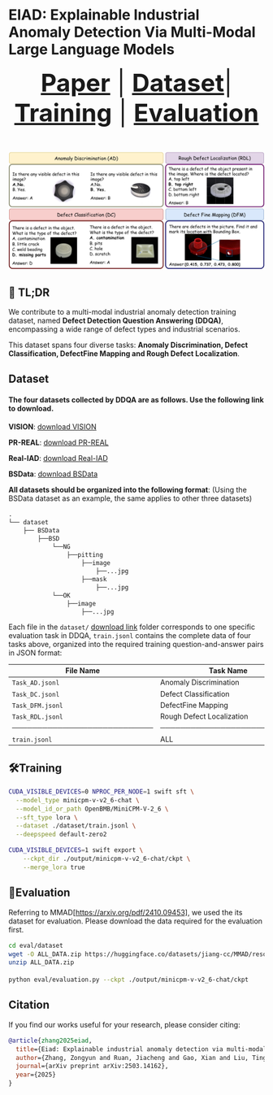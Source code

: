 # EIAD: Explainable Industrial Anomaly Detection Via Multi-Modal Large Language Models
<font size=7><div align='center'>
    <a href="https://arxiv.org/pdf/2503.14162"><strong>Paper</strong></a> | 
    <a href="#dataset"><strong>Dataset</strong></a>| 
    <a href="#🛠️training"><strong>Training</strong></a> | 
    <a href="#📜evaluation"><strong>Evaluation</strong></a> 
</div></font>

![](visuals/tasks.jpg)

## 🚀 TL;DR
We contribute to a multi-modal industrial anomaly detection training dataset, named **Defect Detection Question Answering (DDQA)**, encompassing a wide range of defect types and industrial scenarios.  

This dataset spans four diverse tasks: **Anomaly Discrimination, Defect Classification, DefectFine Mapping and Rough Defect Localization**.


## Dataset
#### The four datasets collected by DDQA are as follows. Use the following link to download.

**VISION**: [download VISION](https://huggingface.co/datasets/VISION-Workshop/VISION-Datasets)

**PR-REAL**: [download PR-REAL](https://drive.google.com/file/d/1EBapy9BGnwmZJ9Rxh0uTF-Xii9FU0YCG/view?usp=sharing)

**Real-IAD**: [download Real-IAD](https://huggingface.co/datasets/Real-IAD/Real-IAD)

**BSData**: [download BSData](https://github.com/2Obe/BSData)

**All datasets should be organized into the following format**: (Using the BSData dataset as an example, the same applies to other three datasets)

```
.
└── dataset
    ├── BSData
        ├──BSD
            └──NG
                ├──pitting
                    ├──image
                        ├──...jpg
                    ├──mask
                        ├──...jpg
            └──OK
                ├──image
                    ├──...jpg
```


Each file in the `dataset/` [download link](https://drive.google.com/drive/folders/1eciWmsPx_9AJgRmKcb_HaKFnlJtmOBU0?usp=drive_link) folder corresponds to one specific evaluation task in DDQA, `train.jsonl` contains the complete data of four tasks above, organized into the required training question-and-answer pairs in JSON format:

| File Name                  | Task Name                 | Abbreviation |
|----------------------------|---------------------------|--------------|
| `Task_AD.jsonl`            |  Anomaly Discrimination    |  AD          |
| `Task_DC.jsonl`            |  Defect Classification    |  DC          |
| `Task_DFM.jsonl`           |  DefectFine Mapping        |  DFM         |
| `Task_RDL.jsonl`           |  Rough Defect Localization  |  RDL         |
|────────────────────────────|───────────────────────────|──────────────|
| `train.jsonl`              |          ALL              |  ALL         |


## 🛠️Training
```bash
CUDA_VISIBLE_DEVICES=0 NPROC_PER_NODE=1 swift sft \
  --model_type minicpm-v-v2_6-chat \
  --model_id_or_path OpenBMB/MiniCPM-V-2_6 \
  --sft_type lora \
  --dataset ./dataset/train.jsonl \
  --deepspeed default-zero2
```

```bash
CUDA_VISIBLE_DEVICES=1 swift export \
    --ckpt_dir ./output/minicpm-v-v2_6-chat/ckpt \
    --merge_lora true
```
## 📜Evaluation
Referring to MMAD[https://arxiv.org/pdf/2410.09453], we used the its dataset for evaluation.
Please download the data required for the evaluation first.
```bash
cd eval/dataset
wget -O ALL_DATA.zip https://huggingface.co/datasets/jiang-cc/MMAD/resolve/refs%2Fpr%2F1/ALL_DATA.zip?download=true
unzip ALL_DATA.zip

python eval/evaluation.py --ckpt ./output/minicpm-v-v2_6-chat/ckpt
```
## Citation
If you find our works useful for your research, please consider citing:
```bibtex
@article{zhang2025eiad,
  title={Eiad: Explainable industrial anomaly detection via multi-modal large language models},
  author={Zhang, Zongyun and Ruan, Jiacheng and Gao, Xian and Liu, Ting and Fu, Yuzhuo},
  journal={arXiv preprint arXiv:2503.14162},
  year={2025}
}
```
